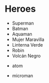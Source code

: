 # Heroes

* Superman
* Batman
* Aquaman
* Mujer Maravilla
* Linterna Verde
* Robin
* Volcán Negro
+ atom
* microman

